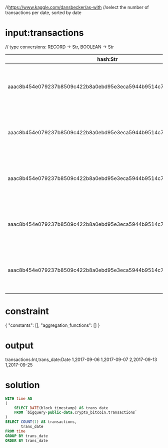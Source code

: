 //https://www.kaggle.com/dansbecker/as-with
//select the number of transactions per date, sorted by date

# input:transactions

// type conversions: RECORD -> Str, BOOLEAN -> Str

| hash:Str | size:Int | virtual_size:Int | version:Int | lock_time:Int | block_hash:Str | block_number:Int | block_timestamp:Date | block_timestamp_month:Date | input_count:Int | output_count:Int | input_value:Int | output_value:Int | is_coinbase:Str | fee:Int | inputs:Str | outputs:Str |
|---|---|---|---|---|---|---|---|---|---|---|---|---|---|---|---|---|
| aaac8b454e079237b8509c422b8a0ebd95e3eca5944b9514c75aee1273e7ee36 | 137 | 137 | 1 | 0 | 000000000000000000d6cdda66edb65e8969566ca65fe3c2a7470e553439c0b0 | 484015 | 2017-09-07 | 2017-09-01 | 0 | 1 | NULL | 1266641901 | TRUE | 0 | [] | [{'index': 0, 'script_asm': 'OP_DUP OP_HASH160 721afdf638d570285d02d3076d8be6a03ee0794d OP_EQUALVERIFY OP_CHECKSIG', 'script_hex': '76a914721afdf638d570285d02d3076d8be6a03ee0794d88ac', 'required_signatures': 1, 'type': 'pubkeyhash', 'addresses': ['1BQLNJtMDKmMZ4PyqVFfRuBNvoGhjigBKF'], 'value': Decimal('1266641901')}] |
| aaac8b454e079237b8509c422b8a0ebd95e3eca5944b9514c75aee1273e7ee36 | 137 | 137 | 1 | 0 | 000000000000000000d6cdda66edb65e8969566ca65fe3c2a7470e553439c0b0 | 484015 | 2017-09-13 | 2017-09-01 | 0 | 1 | NULL | 1266641901 | TRUE | 0 | [] | [{'index': 0, 'script_asm': 'OP_DUP OP_HASH160 721afdf638d570285d02d3076d8be6a03ee0794d OP_EQUALVERIFY OP_CHECKSIG', 'script_hex': '76a914721afdf638d570285d02d3076d8be6a03ee0794d88ac', 'required_signatures': 1, 'type': 'pubkeyhash', 'addresses': ['1BQLNJtMDKmMZ4PyqVFfRuBNvoGhjigBKF'], 'value': Decimal('1266641901')}] |
| aaac8b454e079237b8509c422b8a0ebd95e3eca5944b9514c75aee1273e7ee36 | 137 | 137 | 1 | 0 | 000000000000000000d6cdda66edb65e8969566ca65fe3c2a7470e553439c0b0 | 484015 | 2017-09-13 | 2017-09-01 | 0 | 1 | NULL | 1266641901 | TRUE | 0 | [] | [{'index': 0, 'script_asm': 'OP_DUP OP_HASH160 721afdf638d570285d02d3076d8be6a03ee0794d OP_EQUALVERIFY OP_CHECKSIG', 'script_hex': '76a914721afdf638d570285d02d3076d8be6a03ee0794d88ac', 'required_signatures': 1, 'type': 'pubkeyhash', 'addresses': ['1BQLNJtMDKmMZ4PyqVFfRuBNvoGhjigBKF'], 'value': Decimal('1266641901')}] |
| aaac8b454e079237b8509c422b8a0ebd95e3eca5944b9514c75aee1273e7ee36 | 137 | 137 | 1 | 0 | 000000000000000000d6cdda66edb65e8969566ca65fe3c2a7470e553439c0b0 | 484015 | 2017-09-25 | 2017-09-01 | 0 | 1 | NULL | 1266641901 | TRUE | 0 | [] | [{'index': 0, 'script_asm': 'OP_DUP OP_HASH160 721afdf638d570285d02d3076d8be6a03ee0794d OP_EQUALVERIFY OP_CHECKSIG', 'script_hex': '76a914721afdf638d570285d02d3076d8be6a03ee0794d88ac', 'required_signatures': 1, 'type': 'pubkeyhash', 'addresses': ['1BQLNJtMDKmMZ4PyqVFfRuBNvoGhjigBKF'], 'value': Decimal('1266641901')}] |
| aaac8b454e079237b8509c422b8a0ebd95e3eca5944b9514c75aee1273e7ee36 | 137 | 137 | 1 | 0 | 000000000000000000d6cdda66edb65e8969566ca65fe3c2a7470e553439c0b0 | 484015 | 2017-09-06 | 2017-09-01 | 0 | 1 | NULL | 1266641901 | TRUE | 0 | [] | [{'index': 0, 'script_asm': 'OP_DUP OP_HASH160 721afdf638d570285d02d3076d8be6a03ee0794d OP_EQUALVERIFY OP_CHECKSIG', 'script_hex': '76a914721afdf638d570285d02d3076d8be6a03ee0794d88ac', 'required_signatures': 1, 'type': 'pubkeyhash', 'addresses': ['1BQLNJtMDKmMZ4PyqVFfRuBNvoGhjigBKF'], 'value': Decimal('1266641901')}] |

# constraint

{
  "constants": [],
  "aggregation_functions": []
}

# output

transactions:Int,trans_date:Date
1,2017-09-06
1,2017-09-07
2,2017-09-13
1,2017-09-25

# solution

```sql
WITH time AS 
(
    SELECT DATE(block_timestamp) AS trans_date
    FROM `bigquery-public-data.crypto_bitcoin.transactions`
)
SELECT COUNT(1) AS transactions,
       trans_date
FROM time
GROUP BY trans_date
ORDER BY trans_date
```
